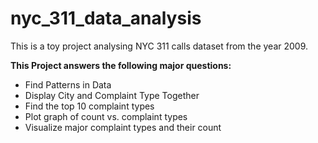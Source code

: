 # nyc_311_data_analysis

This is a toy project analysing NYC 311 calls dataset from the year 2009.  

**This Project answers the following major questions:**
* Find Patterns in Data
* Display City and Complaint Type Together
* Find the top 10 complaint types
* Plot graph of count vs. complaint types
* Visualize major complaint types and their count
